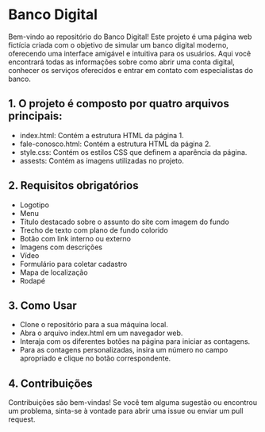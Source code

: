 # Banco Digital
Bem-vindo ao repositório do Banco Digital! Este projeto é uma página web fictícia criada com o objetivo de simular um banco digital moderno, oferecendo uma interface amigável e intuitiva para os usuários. Aqui você encontrará todas as informações sobre como abrir uma conta digital, conhecer os serviços oferecidos e entrar em contato com especialistas do banco.

## 1. O projeto é composto por quatro arquivos principais:
- index.html: Contém a estrutura HTML da página 1.
- fale-conosco.html: Contém a estrutura HTML da página 2.
- style.css: Contém os estilos CSS que definem a aparência da página.
- assests: Contém as imagens utilizadas no projeto.

## 2. Requisitos obrigatórios
- Logotipo
- Menu
- Título destacado sobre o assunto do site com imagem do fundo
- Trecho de texto com plano de fundo colorido
- Botão com link interno ou externo
- Imagens com descrições
- Vídeo
- Formulário para coletar cadastro
- Mapa de localização
- Rodapé 

## 3. Como Usar
- Clone o repositório para a sua máquina local.
- Abra o arquivo index.html em um navegador web.
- Interaja com os diferentes botões na página para iniciar as contagens.
- Para as contagens personalizadas, insira um número no campo apropriado e clique no botão correspondente.

## 4. Contribuições
Contribuições são bem-vindas! Se você tem alguma sugestão ou encontrou um problema, sinta-se à vontade para abrir uma issue ou enviar um pull request.
